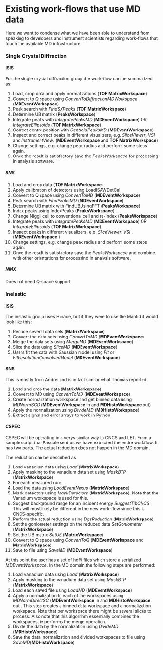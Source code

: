 #  Existing work-flows that use MD data

Here we want to condense what we have been able to understand from speaking to
developers and instrument scientists regarding work-flows that touch the
available MD infrastructure.

### Single Crystal Diffraction

#### ISIS

For the single crystal diffraction group the work-flow can be summarized as:

1. Load, crop data and apply normalizations (**TOF MatrixWorkspace**)
1. Convert to Q space using *ConvertToDiffractionMDWorkspace*  (**MDEventWorkspace**)
1. Peak search with *FindSXPeaks* (**TOF MatrixWorkspace**)
1. Determine UB matrix (**PeaksWorkspace**)
1. Integrate peaks with *IntegratePeaksMD*  (**MDEventWorkspace**)  OR *IntegrateEllipsoids* (**TOF MatrixWorkspace**)
1. Correct centre position with *CentroidPeaksMD* (**MDEventWorkspace**)
1. Inspect and correct peaks in different visualizers, e.g. *SliceViewer*, *VSI* and *InstrumentView*. (**MDEventWorkspace** and **TOF MatrixWorkspace**)
1. Change settings, e.g. change peak radius and perform some steps again.
1. Once the result is satisfactory save the *PeaksWorkspace* for processing in analysis
   software.

##### SNS

1. Load and crop data (**TOF MatrixWorkspace**)
2. Apply calibration of detectors using LoadISAWDetCal
3. Convert to Q space using *ConvertToMD*  (**MDEventWorkspace**)
4. Peak search with *FindPeaksMD* (**MDEventWorkspace**)
5. Determine UB matrix with FindUBUsingFFT (**PeaksWorkspace**)
6. Index peaks using IndexPeaks (**PeaksWorkspace**)
7. Change Niggli cell to conventional cell and re-index (**PeaksWorkspace**)
8. Integrate peaks with *IntegratePeaksMD*  (**MDEventWorkspace**)  OR *IntegrateEllipsoids* (**TOF MatrixWorkspace**)
9. Inspect peaks in different visualizers, e.g. *SliceViewer*, *VSI* . (**MDEventWorkspace** )
10. Change settings, e.g. change peak radius and perform some steps again.
10. Once the result is satisfactory save the *PeaksWorkspace* and combine with other orientations for processing in analysis software.


##### NMX

Does not need Q-space support

### Inelastic

#### ISIS

The inelastic group uses Horace, but if they were to use the Mantid it would look like this:

1. Reduce several data sets (**MatrixWorkspace**)
1. Convert the data sets using *ConvertToMD* (**MDEventWorkspace**)
1. Merge the data sets using *MergeMD* (**MDEventWorkspace**)
1. Slice the data using *SliceMD* (**MDEventWorkspace**)
1. Users fit the data with Gaussian model using *Fit* or *FitResolutionConvolvedModel* (**MDEventWorkspace**)

#### SNS

This is mostly from Andrei and is in fact similar what Thomas reported:
1. Load and crop the data (**MatrixWorkspace**)
1. Convert to MD using *ConvertToMD* (**MDEventWorkspace**)
1. Create normalization workspace and get binned data using *MDNormSCD* (**MDEventWorkspace** in and **MDHistoWorkspace** out)
1. Apply the normalization using *DivideMD* (**MDHistoWorkspace**)
1. Extract signal and error arrays to work in Python

#### CSPEC

CSPEC will be operating in a verys similar way to CNCS and LET. From a sample
script that Pascale sent us we have extracted the entire workflow. It has
two parts. The actual reduction does not happen in the MD domain.

The reduction can be described as
1. Load vanadium data using *Load* (**MatrixWorkspace**)
2. Apply masking to the vanadium data set using *MaskBTP* (**MatrixWorkspace**)
3. For each measured run:
  1. Load the data using *LoadEventNexus* (**MatrixWorkspace**)
  2. Mask detectors using *MaskDetectors* (**MatrixWorkspace**). Note that the
     Vanadium workspace is used for this.
  3. Suggest background range for an incident energy *SuggestTibCNCS*. This
     will most likely be different in the new work-flow since this is CNCS-specific.
  4. Perform the actual reduction using *DgsReduction* (**MatrixWorkspace**)
  5. Set the goniometer settings on the reduced data *SetGoniometer* (**MatrixWorkspace**)
  6. Set the UB matrix *SetUB* (**MatrixWorkspace**)
  7. Convert to Q space using *ConvertToQ* (**MDEventWorkspace** and **MatrixWorkspace**)
  8. Save to file using *SaveMD* (**MDEventWorkspace**)

At this point the user has a set of hdf5 files which store a serialized
*MDEventWorkspace*. In the MD domain the following steps are performed:

1. Load vanadium data using *Load* (**MatrixWorkspace**)
2. Apply masking to the vanadium data set using *MaskBTP* (**MatrixWorkspace**)
3. Load each saved file using *LoadMD* (**MDEventWorkspace**)
4. Apply a normalization to each of the workspaces using *MDNormDirectSC* (**MDEventWorkspace** in and **MDHistoWorkspace** out). This step creates a binned data workspace and a normalization
workspace. Note that per workspace there might be several slices to process. Also
note that this algorithm essentially combines the workspaces, ie performs the merge
operation.
5. Divide the data by the normalization using *DivideMD* (**MDHistoWorkspace**)
6. Save the data, normalization and divided workspaces to file using *SaveMD*(**MDHistoWorkspace**)
